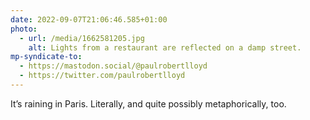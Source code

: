 ```yaml
---
date: 2022-09-07T21:06:46.585+01:00
photo:
  - url: /media/1662581205.jpg
    alt: Lights from a restaurant are reflected on a damp street.
mp-syndicate-to:
  - https://mastodon.social/@paulrobertlloyd
  - https://twitter.com/paulrobertlloyd
---
```

It’s raining in Paris. Literally, and quite possibly metaphorically, too.
